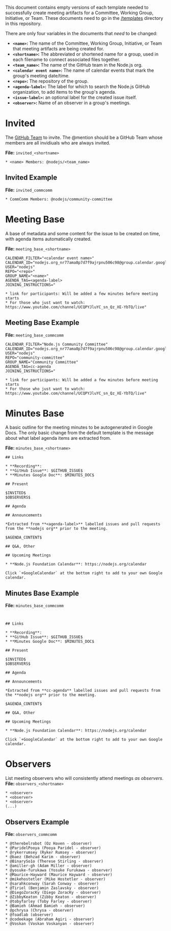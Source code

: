 This document contains empty versions of each template needed to successfully create meeting artifacts for a Committee, Working Group, Initiative, or Team. These documents need to go in the [/templates](./templates) directory in this repository.

There are only four variables in the documents that _need_ to be changed:

- **`<name>`:** The name of the Committee, Working Group, Initiative, or Team that meeting artifacts are being created for.
- **`<shortname>`:** The abbreviated or shortened name for a group, used in each filename to connect associated files together.
- **`<team_name>`:** The name of the GitHub team in the Node.js org.
- **`<calendar event name>`:** The name of calendar events that mark the group's meeting date/time.
- **`<repo>`:** The repository of the group.
- **`<agenda-label>`:** The label for which to search the Node.js GitHub organization, to add items to the group's agenda.
- **`<issue-label>`:** an optional label for the created issue itself.
- **`<observer>`:** Name of an observer in a group's meetings.

# Invited
The [GitHub Team](https://help.github.com/articles/about-teams/) to invite. The @mention should be a GitHub Team whose members are all invidiuals who are always invited.

**File:** `invited_<shortname>`
```
* <name> Members: @nodejs/<team_name>
```

## Invited Example
**File:** `invited_commcomm`
```
* CommComm Members: @nodejs/community-committee
```

# Meeting Base
A base of metadata and some content for the issue to be created on time, with agenda items automatically created.

**File:** `meeting_base_<shortname>`
```
CALENDAR_FILTER="<calendar event name>"
CALENDAR_ID="nodejs.org_nr77ama8p7d7f9ajrpnu506c98@group.calendar.google.com"
USER="nodejs"
REPO="<repo>"
GROUP_NAME="<name>"
AGENDA_TAG=<agenda-label>
JOINING_INSTRUCTIONS="

* link for participants: Will be added a few minutes before meeting starts
* For those who just want to watch: https://www.youtube.com/channel/UCQPYJluYC_sn_Qz_XE-YbTQ/live"
```

## Meeting Base Example
**File:** `meeting_base_commcomm`
```
CALENDAR_FILTER="Node.js Community Committee"
CALENDAR_ID="nodejs.org_nr77ama8p7d7f9ajrpnu506c98@group.calendar.google.com"
USER="nodejs"
REPO="community-committee"
GROUP_NAME="Community Committee"
AGENDA_TAG=cc-agenda
JOINING_INSTRUCTIONS="

* link for participants: Will be added a few minutes before meeting starts
* For those who just want to watch: https://www.youtube.com/channel/UCQPYJluYC_sn_Qz_XE-YbTQ/live"
```

# Minutes Base
A basic outline for the meeting minutes to be autogenerated in Google Docs. The only basic change from the default template is the message about what label agenda items are extracted from.

**File:** `minutes_base_<shortname>`
```
## Links

* **Recording**:
* **GitHub Issue**: $GITHUB_ISSUE$
* **Minutes Google Doc**: $MINUTES_DOC$

## Present

$INVITED$
$OBSERVERS$

## Agenda

## Announcements

*Extracted from **<agenda-label>** labelled issues and pull requests from the **nodejs org** prior to the meeting.

$AGENDA_CONTENT$

## Q&A, Other

## Upcoming Meetings

* **Node.js Foundation Calendar**: https://nodejs.org/calendar

Click `+GoogleCalendar` at the bottom right to add to your own Google calendar.

```

## Minutes Base Example
**File:** `minutes_base_commcomm`
```


## Links

* **Recording**:
* **GitHub Issue**: $GITHUB_ISSUE$
* **Minutes Google Doc**: $MINUTES_DOC$

## Present

$INVITED$
$OBSERVERS$

## Agenda

## Announcements

*Extracted from **cc-agenda** labelled issues and pull requests from the **nodejs org** prior to the meeting.

$AGENDA_CONTENT$

## Q&A, Other

## Upcoming Meetings

* **Node.js Foundation Calendar**: https://nodejs.org/calendar

Click `+GoogleCalendar` at the bottom right to add to your own Google calendar.
```

# Observers
List meeting observers who will consistently attend meetings _as observers_.
**File:** `observers_<shortname>`
```
* <observer>
* <observer>
* <observer>
(...)
```

## Observers Example
**File:** `observers_commcomm`
```
* @therebelrobot (Oz Haven - observer)
* @ParidelPooya (Pooya Paridel - observer)
* @rykerrumsey (Ryker Rumsey - observer)
* @baez (Behzad Karim - observer)
* @BinarySo1o (Therese Stirling - observer)
* @amiller-gh (Adam Miller - observer)
* @yosuke-furukawa (Yosuke Furukawa - observer)
* @Maurice-Hayward (Maurice Hayward - observer)
* @mikehostetler (Mike Hostetler - observer)
* @sarahkconway (Sarah Conway - observer)
* @Tiriel (Benjamin Zaslavsky - observer)
* @DiegoZoracKy (Diego ZoracKy - observer)
* @ZibbyKeaton (Zibby Keaton - observer)
* @tobyfarley (Toby Farley - observer)
* @Bamieh (Ahmad Bamieh - observer)
* @pchrysa (Chrysa - observer)
* @foadlab (observer)
* @codeekage (Abraham Agiri - observer)
* @Voskan (Voskan Voskanyan - observer)
```
